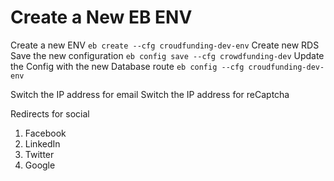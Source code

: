 # Create a New EB ENV
Create a new ENV ```eb create --cfg croudfunding-dev-env```
Create new RDS 
Save the new configuration ```eb config save --cfg crowdfunding-dev```
Update the Config with the new Database route ```eb config --cfg croudfunding-dev-env```

Switch the IP address for email
Switch the IP address for reCaptcha

Redirects for social
1. Facebook
2. LinkedIn
3. Twitter
4. Google
